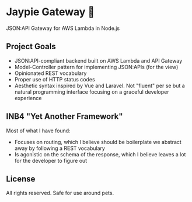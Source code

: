 # Jaypie Gateway 🔹

JSON:API Gateway for AWS Lambda in Node.js

## Project Goals

* JSON:API-compliant backend built on AWS Lambda and API Gateway
* Model-Controller pattern for implementing JSON:APIs (for the view)
* Opinionated REST vocabulary
* Proper use of HTTP status codes
* Aesthetic syntax inspired by Vue and Laravel.  Not "fluent" per se but a natural programming interface focusing on a graceful developer experience

## INB4 "Yet Another Framework"

Most of what I have found:

* Focuses on routing, which I believe should be boilerplate we abstract away by following a REST vocabulary
* Is agonistic on the schema of the response, which I believe leaves a lot for the developer to figure out

## License

All rights reserved.  Safe for use around pets.

